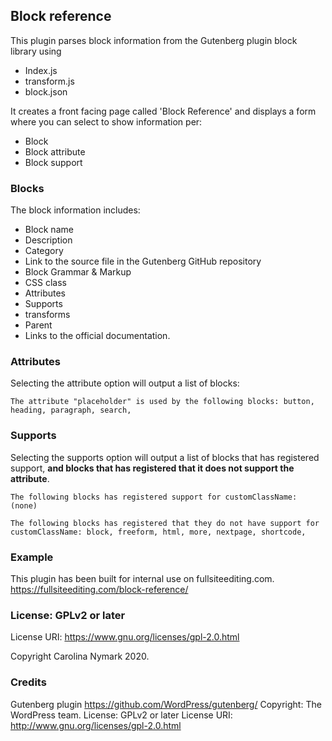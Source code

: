## Block reference

This plugin parses block information from the Gutenberg plugin block library using 
* Index.js
* transform.js
* block.json

It creates a front facing page called 'Block Reference' and displays a form where you can select to show information per:
* Block
* Block attribute
* Block support

### Blocks
The block information includes:

* Block name
* Description
* Category
* Link to the source file in the Gutenberg GitHub repository
* Block Grammar & Markup
* CSS class
* Attributes
* Supports 
* transforms
* Parent
* Links to the official documentation.

### Attributes
Selecting the attribute option will output a list of blocks:

```The attribute "placeholder" is used by the following blocks: button, heading, paragraph, search,```

### Supports
Selecting the supports option will output a list of blocks that has registered support, 
<b>and blocks that has registered that it does not support the attribute</b>.

```The following blocks has registered support for customClassName: (none)```

```The following blocks has registered that they do not have support for customClassName: block, freeform, html, more, nextpage, shortcode,```



### Example
This plugin has been built for internal use on fullsiteediting.com.
https://fullsiteediting.com/block-reference/


### License: GPLv2 or later
License URI: https://www.gnu.org/licenses/gpl-2.0.html

Copyright Carolina Nymark 2020.

### Credits
Gutenberg plugin https://github.com/WordPress/gutenberg/
Copyright: The WordPress team.
License: GPLv2 or later License URI: http://www.gnu.org/licenses/gpl-2.0.html
